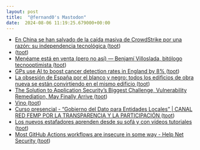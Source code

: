 ```yaml
---
layout: post
title:  "@fernand0's Mastodon"
date:  2024-08-06 11:19:25.679000+00:00
---
```

*  [En China se han salvado de la caída masiva de CrowdStrike por una razón: su independencia tecnológica ](https://www.genbeta.com/actualidad/china-se-han-salvado-caida-masiva-crowdstrike-razon-su-independencia-tecnologic) ([toot](https://mastodon.social/@fernand0/112914803305721708))
*  [ ](https://mastodon.social/users/fernand0/statuses/112914676176345535/activity) ([toot](https://mastodon.social/users/fernand0/statuses/112914676176345535/activity))
*  [Menéame está en venta (pero no así) — Benjamí Villoslada, bitólogo tecnooptimista ](https://blog.benjami.cat/es/arxiu/2024/07/05/11653) ([toot](https://mastodon.social/@fernand0/112914631765370574))
*  [GPs use AI to boost cancer detection rates in England by 8% ](https://www.theguardian.com/society/article/2024/jul/21/gps-use-ai-to-boost-cancer-detection-rates-in-england-by-) ([toot](https://mastodon.social/@fernand0/112914405186243634))
*  [La obsesión de España por el blanco y negro: todos los edificios de obra nueva se están convirtiendo en el mismo edificio ](https://www.xataka.com/magnet/obsesion-espana-blanco-negro-todos-edificios-obra-nueva-se-estan-convirtiendo-edifici) ([toot](https://mastodon.social/@fernand0/112914204235221445))
*  [The Solution to Application Security’s Biggest Challenge, Vulnerability Remediation, May Finally Arrive ](https://blog.jeremiahgrossman.com/2024/07/the-solution-to-application-securitys.htm) ([toot](https://mastodon.social/@fernand0/112913872753766355))
*  [Vino ](https://www.flickr.com/photos/fernand0/53894033432) ([toot](https://mastodon.social/@fernand0/112913806387799797))
*  [Curso presencial - “Gobierno del Dato para Entidades Locales” \| CANAL RED FEMP POR LA TRANSPARENCIA Y LA PARTICIPACIÓN ](https://www.scoop.it/topic/canal-red-femp-por-la-transparencia-y-la-participacion/p/4155356530/2024/07/19/curso-presencial-gobierno-del-dato-para-entidades-locale) ([toot](https://mastodon.social/@fernand0/112913240021163272))
*  [Los nuevos estafadores aprenden desde su sofá y con vídeos tutoriales ](https://elpais.com/espana/madrid/2024-07-21/los-nuevos-estafadores-aprenden-desde-su-sofa-y-con-videos-tutoriales.htm) ([toot](https://mastodon.social/@fernand0/112912483867427789))
*  [Most GitHub Actions workflows are insecure in some way - Help Net Security ](https://www.helpnetsecurity.com/2024/07/17/insecure-github-actions-workflows) ([toot](https://mastodon.social/@fernand0/112910848658208323))

